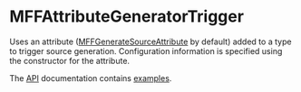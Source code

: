 # MFFAttributeGeneratorTrigger

Uses an attribute ([MFFGenerateSourceAttribute](../../api/MavFiFoundation.SourceGenerators.MFFGenerateSourceAttribute.yml) by default) added to a type to trigger source generation. Configuration information is specified using the constructor for the attribute. 

The [API](../../api/MavFiFoundation.SourceGenerators.GeneratorTriggers.MFFAttributeGeneratorTrigger.yml) documentation contains [examples](../../api/MavFiFoundation.SourceGenerators.GeneratorTriggers.MFFAttributeGeneratorTrigger.yml#MavFiFoundation_SourceGenerators_GeneratorTriggers_MFFAttributeGeneratorTrigger_examples).
